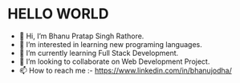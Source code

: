 # HELLO WORLD

- 👋 Hi, I’m Bhanu Pratap Singh Rathore.
- 👀 I’m interested in learning new programing languages.
- 🌱 I’m currently learning Full Stack Development.
- 💞️ I’m looking to collaborate on Web Development Project.
- 📫 How to reach me :- https://www.linkedin.com/in/bhanujodha/
              
